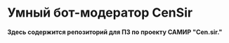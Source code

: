# Умный бот-модератор CenSir #

__Здесь содержится репозиторий для ПЗ по проекту САМИР "Cen.sir."__
